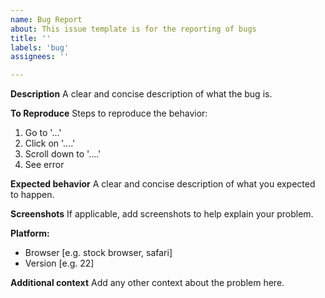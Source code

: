 ```yaml
---
name: Bug Report
about: This issue template is for the reporting of bugs
title: ''
labels: 'bug'
assignees: ''

---
```


**Description**
A clear and concise description of what the bug is.

**To Reproduce**
Steps to reproduce the behavior:
1. Go to '...'
2. Click on '....'
3. Scroll down to '....'
4. See error

**Expected behavior**
A clear and concise description of what you expected to happen.

**Screenshots**
If applicable, add screenshots to help explain your problem.

**Platform:**
 - Browser [e.g. stock browser, safari]
 - Version [e.g. 22]

**Additional context**
Add any other context about the problem here.